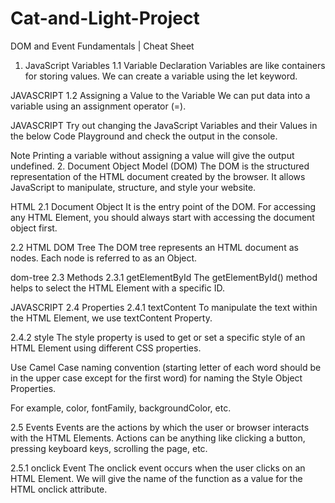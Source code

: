 # Cat-and-Light-Project

DOM and Event Fundamentals | Cheat Sheet
1. JavaScript Variables
1.1 Variable Declaration
Variables are like containers for storing values. We can create a variable using the let keyword.

JAVASCRIPT
1.2 Assigning a Value to the Variable
We can put data into a variable using an assignment operator (=).


JAVASCRIPT
Try out changing the JavaScript Variables and their Values in the below Code Playground and check the output in the console.



Note
Printing a variable without assigning a value will give the output undefined.
2. Document Object Model (DOM)
The DOM is the structured representation of the HTML document created by the browser. It allows JavaScript to manipulate, structure, and style your website.

HTML
2.1 Document Object
It is the entry point of the DOM. For accessing any HTML Element, you should always start with accessing the document object first.

2.2 HTML DOM Tree
The DOM tree represents an HTML document as nodes. Each node is referred to as an Object.

dom-tree
2.3 Methods
2.3.1 getElementById
The getElementById() method helps to select the HTML Element with a specific ID.

JAVASCRIPT
2.4 Properties
2.4.1 textContent
To manipulate the text within the HTML Element, we use textContent Property.

2.4.2 style
The style property is used to get or set a specific style of an HTML Element using different CSS properties.

Use Camel Case naming convention (starting letter of each word should be in the upper case except for the first word) for naming the Style Object Properties.

For example, color, fontFamily, backgroundColor, etc.

2.5 Events
Events are the actions by which the user or browser interacts with the HTML Elements. Actions can be anything like clicking a button, pressing keyboard keys, scrolling the page, etc.

2.5.1 onclick Event
The onclick event occurs when the user clicks on an HTML Element. We will give the name of the function as a value for the HTML onclick attribute.
